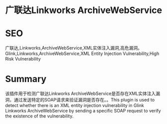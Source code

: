 # 广联达Linkworks ArchiveWebService
# SEO
广联达,Linkworks,ArchiveWebService,XML实体注入漏洞,高危漏洞。Glink,Linkworks,ArchiveWebService,XML Entity Injection Vulnerability,High Risk Vulnerability
# Summary
该插件用于检测广联达Linkworks ArchiveWebService是否存在XML实体注入漏洞，通过发送特定的SOAP请求来验证漏洞是否存在。。This plugin is used to detect whether there is an XML entity injection vulnerability in Glink Linkworks ArchiveWebService by sending a specific SOAP request to verify the existence of the vulnerability.
